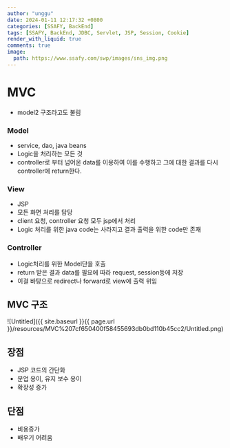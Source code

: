 ```yaml
---
author: "unggu"
date: 2024-01-11 12:17:32 +0800
categories: [SSAFY, BackEnd]
tags: [SSAFY, BackEnd, JDBC, Servlet, JSP, Session, Cookie]
render_with_liquid: true
comments: true
image:
  path: https://www.ssafy.com/swp/images/sns_img.png
---
```



# MVC

- model2 구조라고도 불림

### Model

- service, dao, java beans
- Logic을 처리하는 모든 것
- controller로 부터 넘어온 data를 이용하여 이를 수행하고 그에 대한 결과를 다시 controller에 return한다.

### View

- JSP
- 모든 화면 처리를 담당
- client 요청, controller 요청 모두 jsp에서 처리
- Logic 처리를 위한 java code는 사라지고 결과 출력을 위한 code만 존재

### Controller

- Logic처리를 위한 Model단을 호출
- return 받은 결과 data를 필요에 따라 request, session등에 저장
- 이걸 바탕으로 redirect나 forward로 view에 출력 위임

## MVC 구조

![Untitled]({{ site.baseurl }}{{ page.url }}/resources/MVC%207cf650400f58455693db0bd110b45cc2/Untitled.png)

## 장점

- JSP 코드의 간단화
- 분업 용이, 유지 보수 용이
- 확장성 증가

## 단점

- 비용증가
- 배우기 어려움
